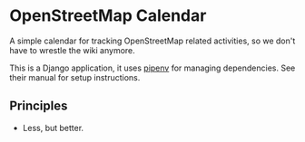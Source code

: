 # OpenStreetMap Calendar

A simple calendar for tracking OpenStreetMap related activities, so we don't have to wrestle the wiki anymore.

This is a Django application, it uses [pipenv](https://docs.pipenv.org/en/latest/) for managing dependencies. See their manual for setup instructions.

## Principles

* Less, but better.
